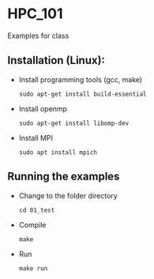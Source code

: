 # HPC_101
Examples for class

## Installation (Linux):
- Install programming tools (gcc, make)

    `sudo apt-get install build-essential`

- Install openmp

    `sudo apt-get install libomp-dev`

- Install MPI

    `sudo apt install mpich`

## Running the examples
- Change to the folder directory
    
    `cd 01_test`

- Compile
    
    `make`

- Run
    
    `make run`
